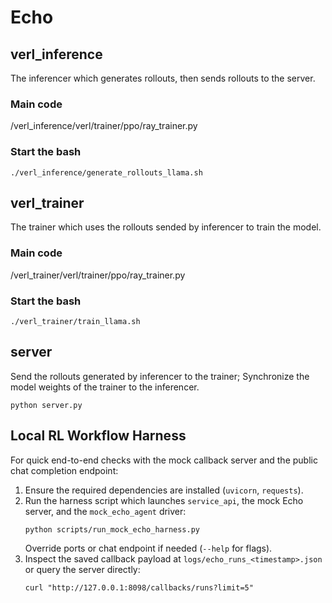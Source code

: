 # Echo
## verl_inference
The inferencer which generates rollouts, then sends rollouts to the server.
### Main code
/verl_inference/verl/trainer/ppo/ray_trainer.py
### Start the bash
```
./verl_inference/generate_rollouts_llama.sh
```

## verl_trainer
The trainer which uses the rollouts sended by inferencer to train the model.
### Main code
/verl_trainer/verl/trainer/ppo/ray_trainer.py
### Start the bash
```
./verl_trainer/train_llama.sh
```

## server
Send the rollouts generated by inferencer to the trainer; Synchronize the model weights of the trainer to the inferencer.
```
python server.py
```

## Local RL Workflow Harness

For quick end-to-end checks with the mock callback server and the public chat
completion endpoint:

1. Ensure the required dependencies are installed (`uvicorn`, `requests`).
2. Run the harness script which launches `service_api`, the mock Echo server,
   and the `mock_echo_agent` driver:
   ```
   python scripts/run_mock_echo_harness.py
   ```
   Override ports or chat endpoint if needed (`--help` for flags).
3. Inspect the saved callback payload at `logs/echo_runs_<timestamp>.json` or
   query the server directly:
   ```
   curl "http://127.0.0.1:8098/callbacks/runs?limit=5"
   ```
